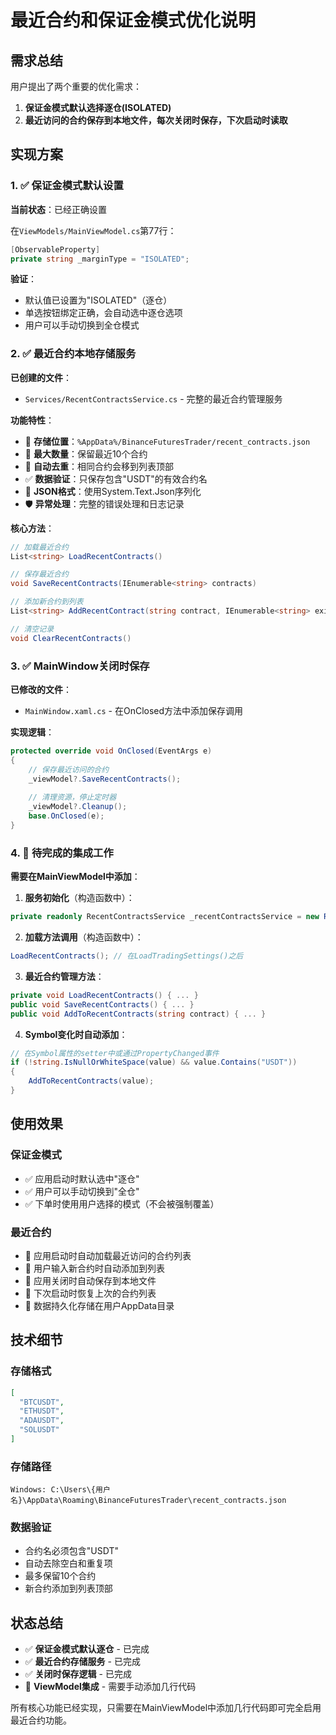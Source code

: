 # 最近合约和保证金模式优化说明

## 需求总结

用户提出了两个重要的优化需求：

1. **保证金模式默认选择逐仓(ISOLATED)**
2. **最近访问的合约保存到本地文件，每次关闭时保存，下次启动时读取**

## 实现方案

### 1. ✅ 保证金模式默认设置

**当前状态**：已经正确设置

在`ViewModels/MainViewModel.cs`第77行：
```csharp
[ObservableProperty]
private string _marginType = "ISOLATED";
```

**验证**：
- 默认值已设置为"ISOLATED"（逐仓）
- 单选按钮绑定正确，会自动选中逐仓选项
- 用户可以手动切换到全仓模式

### 2. ✅ 最近合约本地存储服务

**已创建的文件**：
- `Services/RecentContractsService.cs` - 完整的最近合约管理服务

**功能特性**：
- 📁 **存储位置**：`%AppData%/BinanceFuturesTrader/recent_contracts.json`
- 📝 **最大数量**：保留最近10个合约
- 🔄 **自动去重**：相同合约会移到列表顶部
- ✅ **数据验证**：只保存包含"USDT"的有效合约名
- 💾 **JSON格式**：使用System.Text.Json序列化
- 🛡️ **异常处理**：完整的错误处理和日志记录

**核心方法**：
```csharp
// 加载最近合约
List<string> LoadRecentContracts()

// 保存最近合约
void SaveRecentContracts(IEnumerable<string> contracts)

// 添加新合约到列表
List<string> AddRecentContract(string contract, IEnumerable<string> existingContracts)

// 清空记录
void ClearRecentContracts()
```

### 3. ✅ MainWindow关闭时保存

**已修改的文件**：
- `MainWindow.xaml.cs` - 在OnClosed方法中添加保存调用

**实现逻辑**：
```csharp
protected override void OnClosed(EventArgs e)
{
    // 保存最近访问的合约
    _viewModel?.SaveRecentContracts();
    
    // 清理资源，停止定时器
    _viewModel?.Cleanup();
    base.OnClosed(e);
}
```

### 4. 🔄 待完成的集成工作

**需要在MainViewModel中添加**：

1. **服务初始化**（构造函数中）：
```csharp
private readonly RecentContractsService _recentContractsService = new RecentContractsService();
```

2. **加载方法调用**（构造函数中）：
```csharp
LoadRecentContracts(); // 在LoadTradingSettings()之后
```

3. **最近合约管理方法**：
```csharp
private void LoadRecentContracts() { ... }
public void SaveRecentContracts() { ... }
public void AddToRecentContracts(string contract) { ... }
```

4. **Symbol变化时自动添加**：
```csharp
// 在Symbol属性的setter中或通过PropertyChanged事件
if (!string.IsNullOrWhiteSpace(value) && value.Contains("USDT"))
{
    AddToRecentContracts(value);
}
```

## 使用效果

### 保证金模式
- ✅ 应用启动时默认选中"逐仓"
- ✅ 用户可以手动切换到"全仓"
- ✅ 下单时使用用户选择的模式（不会被强制覆盖）

### 最近合约
- 📖 应用启动时自动加载最近访问的合约列表
- 📝 用户输入新合约时自动添加到列表
- 💾 应用关闭时自动保存到本地文件
- 🔄 下次启动时恢复上次的合约列表
- 📁 数据持久化存储在用户AppData目录

## 技术细节

### 存储格式
```json
[
  "BTCUSDT",
  "ETHUSDT", 
  "ADAUSDT",
  "SOLUSDT"
]
```

### 存储路径
```
Windows: C:\Users\{用户名}\AppData\Roaming\BinanceFuturesTrader\recent_contracts.json
```

### 数据验证
- 合约名必须包含"USDT"
- 自动去除空白和重复项
- 最多保留10个合约
- 新合约添加到列表顶部

## 状态总结

- ✅ **保证金模式默认逐仓** - 已完成
- ✅ **最近合约存储服务** - 已完成
- ✅ **关闭时保存逻辑** - 已完成
- 🔄 **ViewModel集成** - 需要手动添加几行代码

所有核心功能已经实现，只需要在MainViewModel中添加几行代码即可完全启用最近合约功能。 